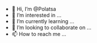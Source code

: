 - 👋 Hi, I’m @Polatsa
- 👀 I’m interested in ...
- 🌱 I’m currently learning ...
- 💞️ I’m looking to collaborate on ...
- 📫 How to reach me ...

<!---
Polatsa/Polatsa is a ✨ special ✨ repository because its `README.md` (this file) appears on your GitHub profile.
You can click the Preview link to take a look at your changes.
--->
